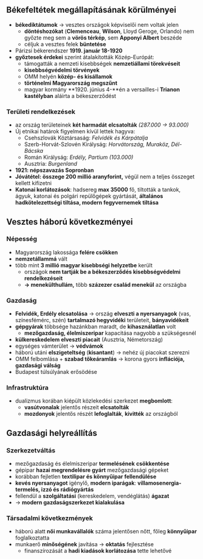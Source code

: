 ## Békefeltétek megállapításának körülményei
- **békediktátumok** → vesztes országok képviselői nem voltak jelen
    - **döntéshozókat** (**Clemenceau**, **Wilson**, Lloyd Geroge, Orlando) nem győzte meg sem a **vörös térkép**, sem **Apponyi Albert** beszéde
    - céljuk a vesztes felek **büntetése**
- Párizsi békerendszer **1919. január 18-1920**
- **győztesek érdekei** szerint átalakították Közép-Európát:
    - támogatták a nemzeti kisebbségek **nemzetiállami törekvéseit**
    - **kisebbségvédelmi törvények**
    - OMM helyén **közép- és kisállamok**
    - **történelmi Magyarország megszűnt**
    - magyar kormány **1920. június 4-**én a versailles-i **Trianon kastélyban** aláírta a békeszerződést
### Területi rendelkezések
- az ország területeinek **két harmadát** **elcsatolták** _(287.000 → 93.000)_
- Új etnikai határok figyelmen kívül lettek hagyva:
    - Csehszlovák Köztársaság: _Felvidék és Kárpátalja_
    - Szerb-Horvát-Szlovén Királyság: _Horvátország, Muraköz, Dél-Bácska_
    - Román Királyság: _Erdély, Partium (103.000)_
    - Ausztria: _Burgenland_
- **1921: népszavazás Sopronban**
- **Jóvátétel: összege 200 millió aranyforint,** végül nem a teljes összeget kellett kifizetni
- **Katonai korlátozások**: hadsereg **max 35000** fő, tiltották a tankok, ágyuk, katonai és polgári repülőgépek gyártását, **általános hadkötelezettségi tiltása, modern fegyvernemek tiltása**
## Vesztes háború következményei
### Népesség
- Magyarország lakossága **felére csökken**
- **nemzetállammá** vált
- több mint **3 millió magyar kisebbségi helyzetbe** került
    - országok **nem tartják be a békeszerződés kisebbségvédelmi rendelkezéseit**
    - **→ menekülthullám,** több **százezer család menekül** az országba
### Gazdaság
- **Felvidék, Erdély elcsatolása** → ország **elveszti a nyersanyagok** (vas, színesfémérc, szén) **tartalmazó hegyvidéki** területeit, **bányavidékeit**
- **gépgyárak** többsége hazánkban maradt, de **kihasználatlan** volt
    - **mezőgazdaság, élelmiszeripar** kapacitása nagyobb a szükségesnél
- **külkereskedelem elveszti piacait** (Ausztria, Németország)
- egységes vámterület → **védvámok**
- háború utáni **elszigeteltség** (**kisantant**) → nehéz új piacokat szerezni
- OMM felbomlása + **szabad tőkeáramlás** → korona gyors **inflációja, gazdasági válság**
- Budapest túlsúlyának erősödése
### Infrastruktúra
- dualizmus korában kiépült közlekedési szerkezet **megbomlott**:
    - **vasútvonalak** jelentős részeit **elcsatolták**
    - **mozdonyok** jelentős részét **lefoglalták**, **kivitték** az országból
## Gazdasági helyreállítás
### Szerkezetváltás
- mezőgazdaság és élelmiszeripar **termelésének** **csökkentése**
- gépipar **hazai megrendelésre gyárt** mezőgazdasági gépeket
- korábban fejletlen **textilipar és könnyűipar fellendülése**
- **kevés nyersanyagot** igénylő, **modern iparágak**: **villamosenergia-termelés, izzó és rádiógyártás**
- fellendül a **szolgáltatási** (kereskedelem, vendéglátás) **ágazat**
- → **modern gazdaságszerkezet kialakulása**
### Társadalmi következmények
- háború alatt **női munkavállalók** száma jelentősen nőtt, főleg **könnyűipar** foglalkoztatta
- munkaerő **minőségének** javítása → **oktatás** fejlesztése
    - finanszírozását a **hadi kiadások korlátozása** tette lehetővé
